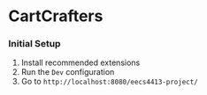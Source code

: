 # CartCrafters

### Initial Setup

1. Install recommended extensions
2. Run the `Dev` configuration
3. Go to `http://localhost:8080/eecs4413-project/`

